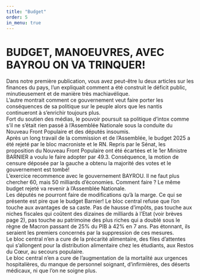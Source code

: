 ```yaml
---
title: "Budget"
order: 5
in_menu: true
---
```

# BUDGET, MANOEUVRES, AVEC BAYROU ON VA TRINQUER! 
Dans notre première publication, vous avez peut-être lu deux articles sur les finances du pays, l’un expliquait comment a été construit le déficit public, minutieusement et de manière très machiavélique.  
L’autre montrait comment ce gouvernement veut faire porter les conséquences de sa politique sur le peuple alors que les nantis continueront à s’enrichir toujours plus.  
Fort du soutien des médias, le pouvoir poursuit sa politique d’intox comme s’il ne s’était rien passé à l’Assemblée Nationale sous la conduite du Nouveau Front Populaire et des députés insoumis.  
Après un long travail de la commission et de l’Assemblée, le budget 2025 a été rejeté par le bloc macroniste et le RN. Repris par le Sénat, les proposition du Nouveau Front Populaire ont été écartées et le 1er Ministre BARNIER a voulu le faire adopter par 49.3. Conséquence, la motion de censure déposée par la gauche a obtenu la majorité des votes et le gouvernement est tombé!  
L’exercice recommence avec le gouvernement BAYROU. Il ne faut plus chercher 60, mais 50 milliards d’économies. Comment faire ? Le même budget rejeté va revenir à l’Assemblée Nationale.  
Les députés ne pourront faire de modifications qu’à la marge. Ce qui se présente est pire que le budget Barnier! Le bloc central refuse que l’on touche aux avantages de sa caste. Pas de hausse d’impôts, pas touche aux niches fiscales qui coûtent des dizaines de milliards à l’Etat (voir brèves page 2), pas touche au patrimoine des plus riches qui a doublé sous le règne de Macron passant de 25% du PIB à 42% en 7 ans. Pas étonnant, ils seraient les premiers concernés par la suppression de ces mesures.  
Le bloc central n’en a cure de la précarité alimentaire, des files d’attentes qui s’allongent pour la distribution alimentaire chez les étudiants, aux Restos du Cœur, au secours populaire.  
Le bloc central n’en a cure de l’augmentation de la mortalité aux urgences hospitalières, du manque de personnel soignant, d’infirmières, des déserts médicaux, ni que l’on ne soigne plus. 